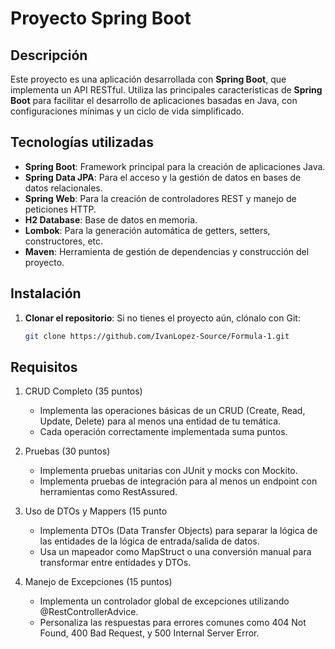 # Proyecto Spring Boot

## Descripción

Este proyecto es una aplicación desarrollada con **Spring Boot**, que implementa un API RESTful. Utiliza las principales características de **Spring Boot** para facilitar el desarrollo de aplicaciones basadas en Java, con configuraciones mínimas y un ciclo de vida simplificado.

## Tecnologías utilizadas

- **Spring Boot**: Framework principal para la creación de aplicaciones Java.
- **Spring Data JPA**: Para el acceso y la gestión de datos en bases de datos relacionales.
- **Spring Web**: Para la creación de controladores REST y manejo de peticiones HTTP.
- **H2 Database**: Base de datos en memoria.
- **Lombok**: Para la generación automática de getters, setters, constructores, etc.
- **Maven**: Herramienta de gestión de dependencias y construcción del proyecto.


## Instalación

1. **Clonar el repositorio**:
   Si no tienes el proyecto aún, clónalo con Git:

   ```bash
   git clone https://github.com/IvanLopez-Source/Formula-1.git

## Requisitos 
1. CRUD Completo (35 puntos)
   - Implementa las operaciones básicas de un CRUD (Create, Read, Update, Delete) para al menos una entidad de tu temática.
   - Cada operación correctamente implementada suma puntos.

2. Pruebas (30 puntos)
   - Implementa pruebas unitarias con JUnit y mocks con Mockito.
   - Implementa pruebas de integración para al menos un endpoint con herramientas como RestAssured.
   
3. Uso de DTOs y Mappers (15 punto
   - Implementa DTOs (Data Transfer Objects) para separar la lógica de las entidades de la lógica de entrada/salida de datos.
   - Usa un mapeador como MapStruct o una conversión manual para transformar entre entidades y DTOs.

4. Manejo de Excepciones (15 puntos)
   - Implementa un controlador global de excepciones utilizando @RestControllerAdvice.
   - Personaliza las respuestas para errores comunes como 404 Not Found, 400 Bad Request, y 500 Internal Server Error.



























